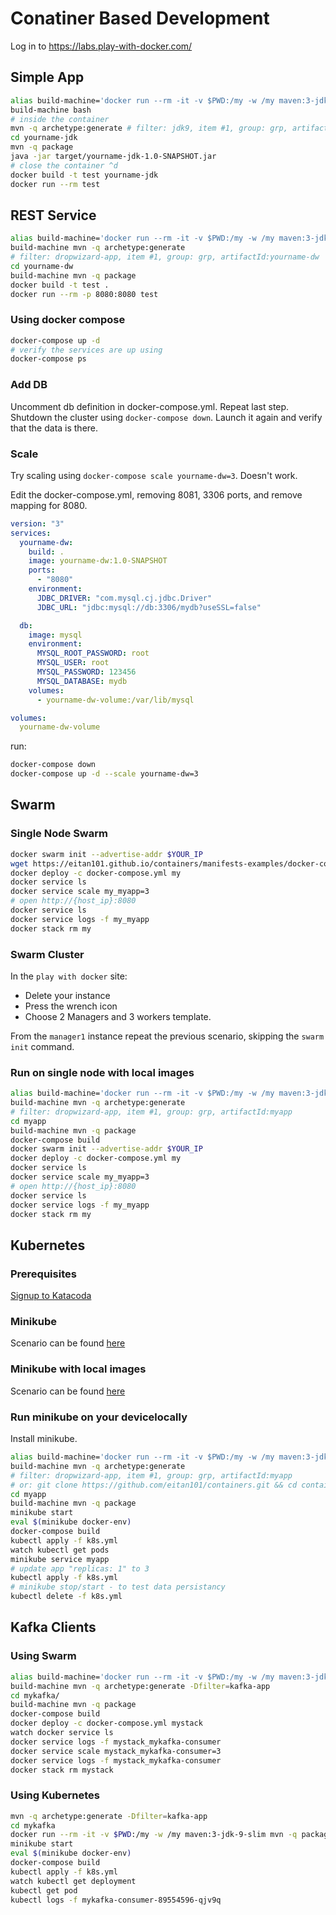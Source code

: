 
# Conatiner Based Development
Log in to https://labs.play-with-docker.com/
## Simple App
```sh
alias build-machine='docker run --rm -it -v $PWD:/my -w /my maven:3-jdk-9-slim'
build-machine bash
# inside the container
mvn -q archetype:generate # filter: jdk9, item #1, group: grp, artifactId:yourname-jdk
cd yourname-jdk
mvn -q package
java -jar target/yourname-jdk-1.0-SNAPSHOT.jar
# close the container ^d
docker build -t test yourname-jdk
docker run --rm test
```

## REST Service
```sh
alias build-machine='docker run --rm -it -v $PWD:/my -w /my maven:3-jdk-9-slim'
build-machine mvn -q archetype:generate
# filter: dropwizard-app, item #1, group: grp, artifactId:yourname-dw
cd yourname-dw
build-machine mvn -q package
docker build -t test .
docker run --rm -p 8080:8080 test 
```
### Using docker compose
```sh
docker-compose up -d
# verify the services are up using
docker-compose ps
```
### Add DB
Uncomment db definition in docker-compose.yml. Repeat last step.
Shutdown the cluster using ``docker-compose down``. Launch it again and verify that the data is there.
### Scale
Try scaling using ``docker-compose scale yourname-dw=3``. Doesn't work.

Edit the docker-compose.yml, removing 8081, 3306 ports, and remove mapping for 8080.
```yml
version: "3"
services:
  yourname-dw:
    build: .
    image: yourname-dw:1.0-SNAPSHOT
    ports:
      - "8080"
    environment:
      JDBC_DRIVER: "com.mysql.cj.jdbc.Driver"
      JDBC_URL: "jdbc:mysql://db:3306/mydb?useSSL=false"

  db:
    image: mysql
    environment:
      MYSQL_ROOT_PASSWORD: root
      MYSQL_USER: root
      MYSQL_PASSWORD: 123456
      MYSQL_DATABASE: mydb
    volumes:
      - yourname-dw-volume:/var/lib/mysql

volumes:
  yourname-dw-volume
```

run:
```sh
docker-compose down
docker-compose up -d --scale yourname-dw=3
```
## Swarm
### Single Node Swarm
```sh
docker swarm init --advertise-addr $YOUR_IP
wget https://eitan101.github.io/containers/manifests-examples/docker-compose.yml
docker deploy -c docker-compose.yml my
docker service ls
docker service scale my_myapp=3
# open http://{host_ip}:8080
docker service ls
docker service logs -f my_myapp
docker stack rm my
```

### Swarm Cluster
In the ``play with docker`` site:

*  Delete your instance
*  Press the wrench icon
*  Choose 2 Managers and 3 workers template.

From the ``manager1`` instance repeat the previous scenario, skipping the ``swarm init`` command.

### Run on single node with local images

```sh
alias build-machine='docker run --rm -it -v $PWD:/my -w /my maven:3-jdk-9-slim'
build-machine mvn -q archetype:generate
# filter: dropwizard-app, item #1, group: grp, artifactId:myapp
cd myapp
build-machine mvn -q package
docker-compose build
docker swarm init --advertise-addr $YOUR_IP
docker deploy -c docker-compose.yml my
docker service ls
docker service scale my_myapp=3
# open http://{host_ip}:8080
docker service ls
docker service logs -f my_myapp
docker stack rm my
```

## Kubernetes

### Prerequisites
[Signup to Katacoda](https://katacoda.com)

### Minikube
Scenario can be found [here](https://www.katacoda.com/eitan101/scenarios/minikube-1)

### Minikube with local images
Scenario can be found [here](https://www.katacoda.com/eitan101/scenarios/minikube-2)

### Run minikube on your devicelocally

Install minikube.

```sh
alias build-machine='docker run --rm -it -v $PWD:/my -w /my maven:3-jdk-9-slim'
build-machine mvn -q archetype:generate
# filter: dropwizard-app, item #1, group: grp, artifactId:myapp
# or: git clone https://github.com/eitan101/containers.git && cd containers
cd myapp
build-machine mvn -q package
minikube start
eval $(minikube docker-env)
docker-compose build
kubectl apply -f k8s.yml
watch kubectl get pods
minikube service myapp
# update app "replicas: 1" to 3
kubectl apply -f k8s.yml
# minikube stop/start - to test data persistancy
kubectl delete -f k8s.yml
```

## Kafka Clients

### Using Swarm
```sh
alias build-machine='docker run --rm -it -v $PWD:/my -w /my maven:3-jdk-9-slim'
build-machine mvn -q archetype:generate -Dfilter=kafka-app
cd mykafka/
build-machine mvn -q package
docker-compose build
docker deploy -c docker-compose.yml mystack
watch docker service ls
docker service logs -f mystack_mykafka-consumer
docker service scale mystack_mykafka-consumer=3
docker service logs -f mystack_mykafka-consumer
docker stack rm mystack
```

### Using Kubernetes
```sh
mvn -q archetype:generate -Dfilter=kafka-app
cd mykafka
docker run --rm -it -v $PWD:/my -w /my maven:3-jdk-9-slim mvn -q package
minikube start
eval $(minikube docker-env)
docker-compose build
kubectl apply -f k8s.yml
watch kubectl get deployment
kubectl get pod
kubectl logs -f mykafka-consumer-89554596-qjv9q
```





